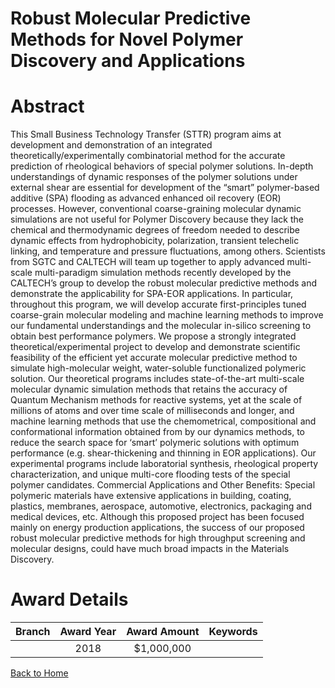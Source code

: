 
Robust Molecular Predictive Methods for Novel Polymer Discovery and Applications
================================================================================

# Abstract


This Small Business Technology Transfer (STTR) program aims at development and demonstration of an integrated theoretically/experimentally combinatorial method for the accurate prediction of rheological behaviors of special polymer solutions. In-depth understandings of dynamic responses of the polymer solutions under external shear are essential for development of the “smart” polymer-based additive (SPA) flooding as advanced enhanced oil recovery (EOR) processes. However, conventional coarse-graining molecular dynamic simulations are not useful for Polymer Discovery because they lack the chemical and thermodynamic degrees of freedom needed to describe dynamic effects from hydrophobicity, polarization, transient telechelic linking, and temperature and pressure fluctuations, among others. Scientists from SGTC and CALTECH will team up together to apply advanced multi-scale multi-paradigm simulation methods recently developed by the CALTECH’s group to develop the robust molecular predictive methods and demonstrate the applicability for SPA-EOR applications. In particular, throughout this program, we will develop accurate first-principles tuned coarse-grain molecular modeling and machine learning methods to improve our fundamental understandings and the molecular in-silico screening to obtain best performance polymers. We propose a strongly integrated theoretical/experimental project to develop and demonstrate scientific feasibility of the efficient yet accurate molecular predictive method to simulate high-molecular weight, water-soluble functionalized polymeric solution. Our theoretical programs includes state-of-the-art multi-scale molecular dynamic simulation methods that retains the accuracy of Quantum Mechanism methods for reactive systems, yet at the scale of millions of atoms and over time scale of milliseconds and longer, and machine learning methods that use the chemometrical, compositional and conformational information obtained from by our dynamics methods, to reduce the search space for ‘smart’ polymeric solutions with optimum performance (e.g. shear-thickening and thinning in EOR applications). Our experimental programs include laboratorial synthesis, rheological property characterization, and unique multi-core flooding tests of the special polymer candidates. Commercial Applications and Other Benefits: Special polymeric materials have extensive applications in building, coating, plastics, membranes, aerospace, automotive, electronics, packaging and medical devices, etc. Although this proposed project has been focused mainly on energy production applications, the success of our proposed robust molecular predictive methods for high throughput screening and molecular designs, could have much broad impacts in the Materials Discovery.  

# Award Details

|Branch|Award Year|Award Amount|Keywords|
| :---: | :---: | :---: | :---: |
||2018|$1,000,000||
  
  


[Back to Home](https://github.com/chrischow/dod_sbir_awards/JT/#18)